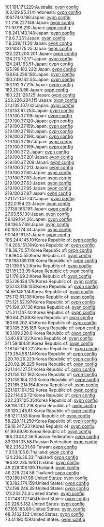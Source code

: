101.191.171.229:Australia: [ovpn config](vpn/101_191_171_229.ovpn)  
103.129.95.214:Indonesia: [ovpn config](vpn/103_129_95_214.ovpn)  
106.174.0.196:Japan: [ovpn config](vpn/106_174_0_196.ovpn)  
111.216.227.149:Japan: [ovpn config](vpn/111_216_227_149.ovpn)  
111.97.98.210:Japan: [ovpn config](vpn/111_97_98_210.ovpn)  
118.241.140.148:Japan: [ovpn config](vpn/118_241_140_148.ovpn)  
118.6.7.251:Japan: [ovpn config](vpn/118_6_7_251.ovpn)  
119.239.111.30:Japan: [ovpn config](vpn/119_239_111_30.ovpn)  
121.103.175.25:Japan: [ovpn config](vpn/121_103_175_25.ovpn)  
122.221.200.201:Japan: [ovpn config](vpn/122_221_200_201.ovpn)  
124.213.72.171:Japan: [ovpn config](vpn/124_213_72_171.ovpn)  
124.241.163.51:Japan: [ovpn config](vpn/124_241_163_51.ovpn)  
125.198.183.222:Japan: [ovpn config](vpn/125_198_183_222.ovpn)  
138.64.239.158:Japan: [ovpn config](vpn/138_64_239_158.ovpn)  
150.249.142.55:Japan: [ovpn config](vpn/150_249_142_55.ovpn)  
153.192.37.215:Japan: [ovpn config](vpn/153_192_37_215.ovpn)  
180.20.8.98:Japan: [ovpn config](vpn/180_20_8_98.ovpn)  
180.221.128.125:Japan: [ovpn config](vpn/180_221_128_125.ovpn)  
202.226.234.115:Japan: [ovpn config](vpn/202_226_234_115.ovpn)  
210.132.167.142:Japan: [ovpn config](vpn/210_132_167_142.ovpn)  
216.153.97.253:Japan: [ovpn config](vpn/216_153_97_253.ovpn)  
219.100.37.119:Japan: [ovpn config](vpn/219_100_37_119.ovpn)  
219.100.37.120:Japan: [ovpn config](vpn/219_100_37_120.ovpn)  
219.100.37.159:Japan: [ovpn config](vpn/219_100_37_159.ovpn)  
219.100.37.192:Japan: [ovpn config](vpn/219_100_37_192.ovpn)  
219.100.37.196:Japan: [ovpn config](vpn/219_100_37_196.ovpn)  
219.100.37.197:Japan: [ovpn config](vpn/219_100_37_197.ovpn)  
219.100.37.199:Japan: [ovpn config](vpn/219_100_37_199.ovpn)  
219.100.37.2:Japan: [ovpn config](vpn/219_100_37_2.ovpn)  
219.100.37.201:Japan: [ovpn config](vpn/219_100_37_201.ovpn)  
219.100.37.209:Japan: [ovpn config](vpn/219_100_37_209.ovpn)  
219.100.37.213:Japan: [ovpn config](vpn/219_100_37_213.ovpn)  
219.100.37.60:Japan: [ovpn config](vpn/219_100_37_60.ovpn)  
219.100.37.63:Japan: [ovpn config](vpn/219_100_37_63.ovpn)  
219.100.37.83:Japan: [ovpn config](vpn/219_100_37_83.ovpn)  
219.100.37.85:Japan: [ovpn config](vpn/219_100_37_85.ovpn)  
219.100.37.87:Japan: [ovpn config](vpn/219_100_37_87.ovpn)  
221.171.147.242:Japan: [ovpn config](vpn/221_171_147_242.ovpn)  
222.0.154.23:Japan: [ovpn config](vpn/222_0_154_23.ovpn)  
27.139.166.197:Japan: [ovpn config](vpn/27_139_166_197.ovpn)  
27.93.55.130:Japan: [ovpn config](vpn/27_93_55_130.ovpn)  
59.129.164.26:Japan: [ovpn config](vpn/59_129_164_26.ovpn)  
59.136.57.69:Japan: [ovpn config](vpn/59_136_57_69.ovpn)  
60.105.174.34:Japan: [ovpn config](vpn/60_105_174_34.ovpn)  
90.149.191.51:Japan: [ovpn config](vpn/90_149_191_51.ovpn)  
106.244.145.10:Korea Republic of: [ovpn config](vpn/106_244_145_10.ovpn)  
114.205.151.18:Korea Republic of: [ovpn config](vpn/114_205_151_18.ovpn)  
118.36.70.57:Korea Republic of: [ovpn config](vpn/118_36_70_57.ovpn)  
119.194.5.55:Korea Republic of: [ovpn config](vpn/119_194_5_55.ovpn)  
119.198.189.136:Korea Republic of: [ovpn config](vpn/119_198_189_136.ovpn)  
121.139.55.2:Korea Republic of: [ovpn config](vpn/121_139_55_2.ovpn)  
121.151.33.95:Korea Republic of: [ovpn config](vpn/121_151_33_95.ovpn)  
121.178.69.3:Korea Republic of: [ovpn config](vpn/121_178_69_3.ovpn)  
125.136.124.178:Korea Republic of: [ovpn config](vpn/125_136_124_178.ovpn)  
125.143.139.153:Korea Republic of: [ovpn config](vpn/125_143_139_153.ovpn)  
14.56.145.174:Korea Republic of: [ovpn config](vpn/14_56_145_174.ovpn)  
175.112.61.138:Korea Republic of: [ovpn config](vpn/175_112_61_138.ovpn)  
175.121.52.197:Korea Republic of: [ovpn config](vpn/175_121_52_197.ovpn)  
175.199.37.136:Korea Republic of: [ovpn config](vpn/175_199_37_136.ovpn)  
175.211.147.40:Korea Republic of: [ovpn config](vpn/175_211_147_40.ovpn)  
180.64.21.89:Korea Republic of: [ovpn config](vpn/180_64_21_89.ovpn)  
180.66.202.43:Korea Republic of: [ovpn config](vpn/180_66_202_43.ovpn)  
183.105.205.186:Korea Republic of: [ovpn config](vpn/183_105_205_186.ovpn)  
183.109.228.6:Korea Republic of: [ovpn config](vpn/183_109_228_6.ovpn)  
1.240.83.122:Korea Republic of: [ovpn config](vpn/1_240_83_122.ovpn)  
211.59.194.81:Korea Republic of: [ovpn config](vpn/211_59_194_81.ovpn)  
218.147.143.222:Korea Republic of: [ovpn config](vpn/218_147_143_222.ovpn)  
219.254.58.114:Korea Republic of: [ovpn config](vpn/219_254_58_114.ovpn)  
220.70.29.223:Korea Republic of: [ovpn config](vpn/220_70_29_223.ovpn)  
220.92.26.225:Korea Republic of: [ovpn config](vpn/220_92_26_225.ovpn)  
221.144.127.51:Korea Republic of: [ovpn config](vpn/221_144_127_51.ovpn)  
221.155.131.162:Korea Republic of: [ovpn config](vpn/221_155_131_162.ovpn)  
221.155.184.223:Korea Republic of: [ovpn config](vpn/221_155_184_223.ovpn)  
221.165.214.164:Korea Republic of: [ovpn config](vpn/221_165_214_164.ovpn)  
221.167.164.152:Korea Republic of: [ovpn config](vpn/221_167_164_152.ovpn)  
222.114.93.72:Korea Republic of: [ovpn config](vpn/222_114_93_72.ovpn)  
222.237.125.35:Korea Republic of: [ovpn config](vpn/222_237_125_35.ovpn)  
39.118.201.219:Korea Republic of: [ovpn config](vpn/39_118_201_219.ovpn)  
39.120.245.81:Korea Republic of: [ovpn config](vpn/39_120_245_81.ovpn)  
58.127.1.183:Korea Republic of: [ovpn config](vpn/58_127_1_183.ovpn)  
58.228.111.250:Korea Republic of: [ovpn config](vpn/58_228_111_250.ovpn)  
59.10.247.231:Korea Republic of: [ovpn config](vpn/59_10_247_231.ovpn)  
61.99.69.90:Korea Republic of: [ovpn config](vpn/61_99_69_90.ovpn)  
188.234.52.56:Russian Federation: [ovpn config](vpn/188_234_52_56.ovpn)  
83.139.133.58:Russian Federation: [ovpn config](vpn/83_139_133_58.ovpn)  
182.235.231.66:Taiwan: [ovpn config](vpn/182_235_231_66.ovpn)  
113.53.105.6:Thailand: [ovpn config](vpn/113_53_105_6.ovpn)  
134.236.36.33:Thailand: [ovpn config](vpn/134_236_36_33.ovpn)  
184.82.235.160:Thailand: [ovpn config](vpn/184_82_235_160.ovpn)  
49.228.106.109:Thailand: [ovpn config](vpn/49_228_106_109.ovpn)  
49.228.224.58:Thailand: [ovpn config](vpn/49_228_224_58.ovpn)  
139.180.147.96:United States: [ovpn config](vpn/139_180_147_96.ovpn)  
163.182.174.159:United States: [ovpn config](vpn/163_182_174_159.ovpn)  
173.198.248.39:United States: [ovpn config](vpn/173_198_248_39.ovpn)  
173.233.73.3:United States: [ovpn config](vpn/173_233_73_3.ovpn)  
207.148.112.140:United States: [ovpn config](vpn/207_148_112_140.ovpn)  
20.226.5.182:United States: [ovpn config](vpn/20_226_5_182.ovpn)  
67.165.186.80:United States: [ovpn config](vpn/67_165_186_80.ovpn)  
68.3.132.123:United States: [ovpn config](vpn/68_3_132_123.ovpn)  
73.41.190.159:United States: [ovpn config](vpn/73_41_190_159.ovpn)  
